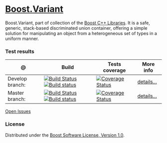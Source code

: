 # [Boost.Variant](http://boost.org/libs/variant)
Boost.Variant, part of collection of the [Boost C++ Libraries](http://github.com/boostorg). It is a safe, generic, stack-based discriminated union container, offering a simple solution for manipulating an object from a heterogeneous set of types in a uniform manner.

### Test results

@               | Build         | Tests coverage | More info
----------------|-------------- | -------------- |-----------
Develop branch: | [![Build Status](https://travis-ci.org/boostorg/variant.svg?branch=develop)](https://travis-ci.org/boostorg/variant) [![Build status](https://ci.appveyor.com/api/projects/status/bijfdoy7byfgc6e2/branch/develop?svg=true)](https://ci.appveyor.com/project/apolukhin/variant-ykfti/branch/develop) | [![Coverage Status](https://coveralls.io/repos/boostorg/variant/badge.png?branch=develop)](https://coveralls.io/r/apolukhin/variant?branch=develop) | [details...](http://www.boost.org/development/tests/develop/developer/variant.html)
Master branch:  | [![Build Status](https://travis-ci.org/boostorg/variant.svg?branch=master)](https://travis-ci.org/boostorg/variant) [![Build status](https://ci.appveyor.com/api/projects/status/bijfdoy7byfgc6e2/branch/master?svg=true)](https://ci.appveyor.com/project/apolukhin/variant-ykfti/branch/master) | [![Coverage Status](https://coveralls.io/repos/boostorg/variant/badge.png?branch=master)](https://coveralls.io/r/apolukhin/variant?branch=master)  | [details...](http://www.boost.org/development/tests/master/developer/variant.html)


[Open Issues](https://svn.boost.org/trac/boost/query?status=!closed&component=variant)

### License

Distributed under the [Boost Software License, Version 1.0](http://boost.org/LICENSE_1_0.txt).
